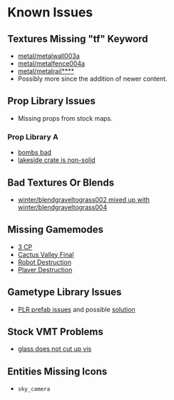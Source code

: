 # Known Issues

## Textures Missing "tf" Keyword
* [metal/metalwall003a](http://tf2maps.net/posts/317081/)
* [metal/metalfence004a](http://tf2maps.net/posts/338230/)
* [metal/metalrail****](http://tf2maps.net/posts/318565/)
* Possibly more since the addition of newer content.

## Prop Library Issues
* Missing props from stock maps.

### Prop Library A
* [bombs bad](http://tf2maps.net/posts/339711/)
* [lakeside crate is non-solid](http://tf2maps.net/posts/318549/)

## Bad Textures Or Blends
* [winter/blendgraveltograss002 mixed up with winter/blendgraveltograss004](http://tf2maps.net/posts/347769/)

## Missing Gamemodes
* [3 CP](http://tf2maps.net/posts/338244/)
* [Cactus Valley Final](http://tf2maps.net/posts/338244/)
* [Robot Destruction](http://tf2maps.net/posts/338244/)
* [Player Destruction](http://tf2maps.net/threads/pd-prefab.25957/)

## Gametype Library Issues
* [PLR prefab issues](http://tf2maps.net/posts/329550/) and possible [solution](http://tf2maps.net/posts/329553/)

## Stock VMT Problems
* [glass does not cut up vis](http://tf2maps.net/posts/331190/)

## Entities Missing Icons
* `sky_camera`